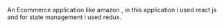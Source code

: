 An Ecommerce application like amazon , in this application i used react js and for state management i used redux. 
